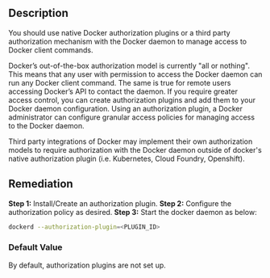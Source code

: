## Description

You should use native Docker authorization plugins or a third party authorization
mechanism with the Docker daemon to manage access to Docker client commands.

Docker’s out-of-the-box authorization model is currently "all or nothing". This means that
any user with permission to access the Docker daemon can run any Docker client
command. The same is true for remote users accessing Docker’s API to contact the
daemon. If you require greater access control, you can create authorization plugins and
add them to your Docker daemon configuration. Using an authorization plugin, a Docker
administrator can configure granular access policies for managing access to the Docker
daemon.

Third party integrations of Docker may implement their own authorization models to
require authorization with the Docker daemon outside of docker's native authorization
plugin (i.e. Kubernetes, Cloud Foundry, Openshift).

## Remediation

**Step 1:** Install/Create an authorization plugin.
**Step 2:** Configure the authorization policy as desired.
**Step 3:** Start the docker daemon as below:
```bash
dockerd --authorization-plugin=<PLUGIN_ID>
```

### Default Value

By default, authorization plugins are not set up.